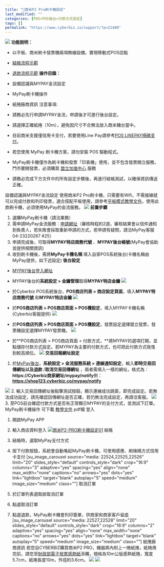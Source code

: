 ```yaml
---
title: "商米P2 Pro刷卡機設定"
last_modified: ""
categories: [POS>POS後台>付款方式設定]
tags: []
permalink: "https://www.cyberbiz.io/support/?p=21480"
---
```


![](https://www.cyberbiz.io/support/wp-content/uploads/2021/08/企業版.png)
**功能說明：**  

* 以平板、商米刷卡發票機兩項無線設備，實現移動式POS店點
* [結帳流程示範](https://drive.google.com/file/d/1n5Rtw6HfcnWes9KNXzyzmb6XK4HD7zjN/view?usp=sharing)
* [退款流程示範](https://drive.google.com/file/d/1_ePN6gcI-63uko4mknV8-RN71GrtlQFz/view?usp=sharing)
**操作目錄：**

* 設備認識與MYPAY金流設定
* MyPay刷卡機操作
* 紙捲廠商資訊
注意事項:  

* 請務必先行申請MYPAY金流，申請後才可進行後台設定。
* 請選擇正確紙捲（10m），避免因尺寸不合無法放入商米機台當中。
* 目前商米支援僅信用卡支付，若要使用Line Pay請參考[POS LINEPAY掃碼支付](https://www.cyberbiz.io/support/?p=11171)。
* 若您使用 MyPay 刷卡機方案，請勿安裝 POS 驅動程式。
* MyPay刷卡機僅作為刷卡機和發票「印表機」使用，並不包含發票開立服務，門市要開發票，必須購買 [盟立加值中心](https://www.cyberbiz.io/support/?p=5189) 服務 
* 請務必完成下方文件中的所有設定步驟後，再進行結帳測試，以確保資訊傳送正確。

設備認識與MYPAY金流設定 使用商米P2
Pro刷卡機，只需要有Wifi，不需接線就可以完成付款和列印發票，適合搭配平板使用，請參考[平板模式教學文件](https://www.cyberbiz.io/support/?p=21520\(在新分頁中開啟\))。使用此款刷卡機，必須使用MyPay的金流服務。
![](https://www.cyberbiz.io/support/wp-content/uploads/2021/10/image.png)
**前置步驟**

1. 選購MyPay刷卡機（請洽業務）
2. 需申請MyPay金流服務：[申請網址](https://query.onecardpass.com/application/cardreader/b7b68f)（審核時程約2週，審核結果會以信件通知到負責人，若失敗會採取重新申請的方式，若申請有疑問，請洽MyPay客服 04-23220267 #25）
3. 申請完成後，可取得**MYPAY特店商務代號** 、**MYPAY後台帳號**(MyPay會協助並提供相關資訊)
4. 收到刷卡機後，需將**MyPay卡機名稱** 填入自家POS系統後台(卡機名稱由MyPay提供，如下述設定)
**後台設定**

* [MYPAY後台登入網址](https://biz.spay.com.tw/auth/login)
* MYPAY後台的**系統設定 > 金鑰管理**取得**MYPAY特店金鑰**
![](https://www.cyberbiz.io/support/wp-content/uploads/2021/10/image-7-1024x261.png)

* 於Cyberbiz POS系統後台，**POS商店列表 > 商店設定頁面**，填入**MYPAY特店商務代號** 和**MYPAY特店金鑰**
![](https://www.cyberbiz.io/support/wp-content/uploads/2021/10/image-1.png)

* 於**POS商店列表 > POS商店頁面 > POS機設定**，填入MYPAY卡機名稱(Cyberbiz客服提供)
![](https://www.cyberbiz.io/support/wp-content/uploads/2021/10/image-2.png)

* 於**POS商店列表 > POS商店頁面 > POS機設定**，發票設定選擇盟立發票，發票機設定選擇MYPAY發票機。
![](https://www.cyberbiz.io/support/wp-content/uploads/2021/11/image.png)

* 於**POS商店列表 > POS商店頁面 > 付款方式，**將MYPAY的選項打開，並點儲存付款方式設定。若MYPAY為主要的付款方式，也可把此付款方式拖曳到較高順位。
![](https://www.cyberbiz.io/support/wp-content/uploads/2021/10/image-3.png)
**交易回報網址設定**

1. 於[MyPay後台](https://biz.spay.com.tw/auth/login)，**系統設定 > 金流服務系統 > 連線通知設定**，輸入**即時交易回傳網址以及退款** /**取消交易回傳網址** ，兩者需填入一樣的網址，格式為：  
**https://Cyberbiz商家網址/mypay/notify**例：**https://shop123.cyberbiz.co/mypay/notify**

![](https://www.cyberbiz.io/support/wp-content/uploads/2021/11/image-1.png) 2.
輸入交易回傳網址後點擊測試按鈕，顯示連線成功跳窗，即完成設定。若無法成功設定，請先確認回傳網址是否正確，若仍無法完成設定，再請洽客服。
![](https://www.cyberbiz.io/support/wp-content/uploads/2021/10/image-6.png) 3.
至POS前台確認付款方式是否有正常顯示MYPAY的支付方式，並測試下訂單。 MyPay刷卡機操作 可下載
[教學文件](https://drive.google.com/file/d/1r7yUn55ci36ZcQytTHZm1aQuuOQb6Qp6/view?usp=sharing)
pdf檔 登入

1. 開啟MyPay APP
2. 輸入商店資料登入
[![商米P2-PRO刷卡機設定01](https://www.cyberbiz.io/support/wp-content/uploads/2021/11/商米P2-PRO刷卡機設定01.png)](https://www.cyberbiz.io/support/wp-content/uploads/2021/11/商米P2-PRO刷卡機設定01.png) 結帳

1. 結帳時，選取MyPay支付方式
2. 按下付款按鈕，系統會自動喚起MyPay刷卡機，可使用感應、刷條碼方式信用卡支付
[su_image_carousel source="media: 22524,22525,22526" limit="20"
slides_style="default" controls_style="dark" crop="16:9" columns="3"
adaptive="yes" spacing="yes" align="none" max_width="none" captions="no"
arrows="yes" dots="yes" link="lightbox" target="blank" autoplay="5"
speed="medium" image_size="medium" class=""]  取消訂單

1. 於訂單列表選取欲取消訂單
2. 點選取消訂單
3. 點選退款，MyPay刷卡機會列印簽單，供商家和商家客戶留底
[su_image_carousel source="media: 22527,22528" limit="20"
slides_style="default" controls_style="dark" crop="16:9" columns="2"
adaptive="yes" spacing="yes" align="none" max_width="none" captions="no"
arrows="yes" dots="yes" link="lightbox" target="blank" autoplay="5"
speed="medium" image_size="medium" class=""]  紙捲廠商資訊 若您自CYBERBIZ購買商米P2
PRO，機器將內附上一捲紙捲，紙捲用完前，請您至[財政部電子發票感熱紙](https://invoice.ppmof.gov.tw/PSJWeb/PSJ700/index.jsp)添購，規格為10m公版感熱紙捲，寬度5.7cm，紙捲長度10m，外徑約3.6cm。
![](https://www.cyberbiz.io/support/wp-content/uploads/2021/12/發票紙捲2.jpg)
![](https://www.cyberbiz.io/support/wp-content/uploads/2021/12/發票紙捲.jpg)

